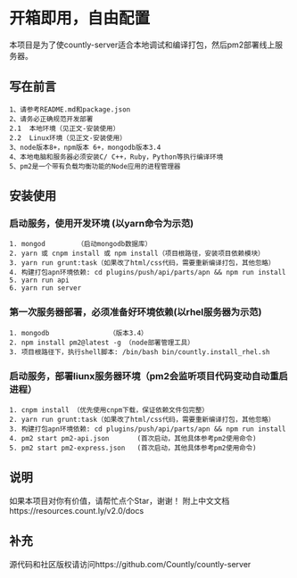 # 开箱即用，自由配置
本项目是为了使countly-server适合本地调试和编译打包，然后pm2部署线上服务器。

## 写在前言
`1、请参考README.md和package.json`  
`2、请务必正确规范开发部署`    
`2.1  本地环境（见正文-安装使用）  `  
`2.2  Linux环境（见正文-安装使用） `   
`3、node版本8+，npm版本 6+，mongodb版本3.4`  
`4、本地电脑和服务器必须安装C/ C++，Ruby，Python等执行编译环境`  
`5、pm2是一个带有负载均衡功能的Node应用的进程管理器`  

## 安装使用
### 启动服务，使用开发环境 (以yarn命令为示范)
`1.	mongod        （启动mongodb数据库） `  
`2.	yarn 或 cnpm install 或 npm install（项目根路径，安装项目依赖模块）`  
`3.	yarn run grunt:task（如果改了html/css代码，需要重新编译打包，其他忽略）`  
`4.	构建打包apn环境依赖: cd plugins/push/api/parts/apn && npm run install`  
`5.	yarn run api`    
`6.	yarn run server`  
 
### 第一次服务器部署，必须准备好环境依赖(以rhel服务器为示范)
`1.	mongodb               （版本3.4）`  
`2.	npm install pm2@latest -g （node部署管理工具）`  
`3.	项目根路径下，执行shell脚本: /bin/bash bin/countly.install_rhel.sh`  


### 启动服务，部署liunx服务器环境（pm2会监听项目代码变动自动重启进程）
`1.	cnpm install （优先使用cnpm下载，保证依赖文件包完整）`  
`2.	yarn run grunt:task（如果改了html/css代码，需要重新编译打包，其他忽略）`  
`3.	构建打包apn环境依赖: cd plugins/push/api/parts/apn && npm run install`  
`4.	pm2 start pm2-api.json       (首次启动，其他具体参考pm2使用命令)`  
`5.	pm2 start pm2-express.json   (首次启动，其他具体参考pm2使用命令)`  

## 说明
如果本项目对你有价值，请帮忙点个Star，谢谢！
附上中文文档https://resources.count.ly/v2.0/docs

## 补充
源代码和社区版权请访问https://github.com/Countly/countly-server

